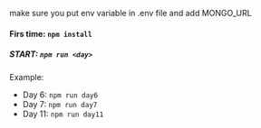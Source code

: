 make sure you put env variable in .env file and add MONGO_URL 

#### Firs time: `npm install`

##### START: `npm run <day>`

Example: 

- Day 6: `npm run day6`
- Day 7: `npm run day7`
- Day 11: `npm run day11`